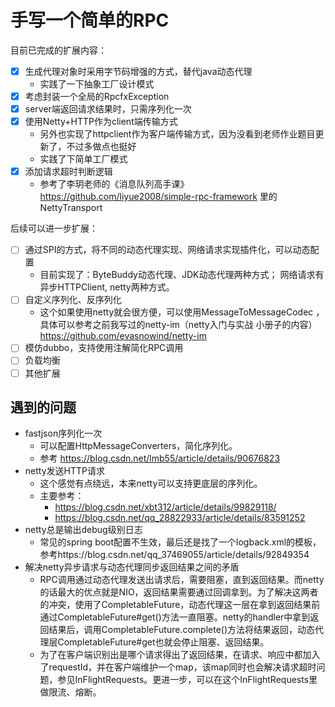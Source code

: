 # 手写一个简单的RPC

目前已完成的扩展内容：

- [X] 生成代理对象时采用字节码增强的方式，替代java动态代理
    - 实践了一下抽象工厂设计模式
- [X] 考虑封装一个全局的RpcfxException
- [X] server端返回请求结果时，只需序列化一次
- [X] 使用Netty+HTTP作为client端传输方式
    - 另外也实现了httpclient作为客户端传输方式，因为没看到老师作业题目更新了，不过多做点也挺好
    - 实践了下简单工厂模式
- [X] 添加请求超时判断逻辑
    - 参考了李玥老师的《消息队列高手课》 https://github.com/liyue2008/simple-rpc-framework  里的 NettyTransport
    

后续可以进一步扩展：
- [ ] 通过SPI的方式，将不同的动态代理实现、网络请求实现插件化，可以动态配置
    - 目前实现了：ByteBuddy动态代理、JDK动态代理两种方式； 网络请求有异步HTTPClient, netty两种方式。
- [ ] 自定义序列化、反序列化
    - 这个如果使用netty就会很方便，可以使用MessageToMessageCodec ，具体可以参考之前我写过的netty-im（netty入门与实战 小册子的内容） https://github.com/evasnowind/netty-im
- [ ] 模仿dubbo，支持使用注解简化RPC调用
- [ ] 负载均衡
- [ ] 其他扩展

## 遇到的问题
- fastjson序列化一次
    - 可以配置HttpMessageConverters，简化序列化。
    - 参考 https://blog.csdn.net/lmb55/article/details/90676823
- netty发送HTTP请求
    - 这个感觉有点绕远，本来netty可以支持更底层的序列化。
    - 主要参考： 
        - https://blog.csdn.net/xbt312/article/details/99829118/  
        - https://blog.csdn.net/qq_28822933/article/details/83591252
- netty总是输出debug级别日志
    - 常见的spring boot配置不生效，最后还是找了一个logback.xml的模板，参考https://blog.csdn.net/qq_37469055/article/details/92849354
- 解决netty异步请求与动态代理同步返回结果之间的矛盾
    - RPC调用通过动态代理发送出请求后，需要阻塞，直到返回结果。而netty的话最大的优点就是NIO，返回结果需要通过回调拿到。为了解决这两者的冲突，使用了CompletableFuture，动态代理这一层在拿到返回结果前通过CompletableFuture#get()方法一直阻塞。netty的handler中拿到返回结果后，调用CompletableFuture.complete()方法将结果返回，动态代理层CompletableFuture#get也就会停止阻塞、返回结果。
    - 为了在客户端识别出是哪个请求得出了返回结果，在请求、响应中都加入了requestId，并在客户端维护一个map，该map同时也会解决请求超时问题，参见InFlightRequests。更进一步，可以在这个InFlightRequests里做限流、熔断。
 